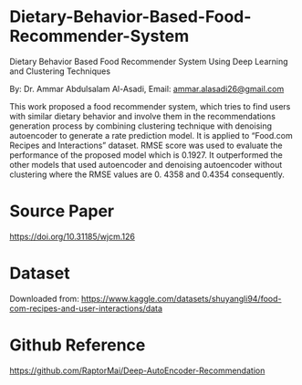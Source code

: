 # Dietary-Behavior-Based-Food-Recommender-System

Dietary Behavior Based Food Recommender System Using Deep Learning and Clustering Techniques 

By: Dr. Ammar Abdulsalam Al-Asadi, Email: ammar.alasadi26@gmail.com

This work proposed a food recommender system, which tries to find users with similar dietary behavior and involve them in the recommendations generation process by combining clustering technique with denoising autoencoder to generate a rate prediction model. It is applied to “Food.com Recipes and Interactions” dataset. RMSE score was used to evaluate the performance of the proposed model which is 0.1927. It outperformed the other models that used autoencoder and denoising autoencoder without clustering where the RMSE values are 0. 4358 and 0.4354 consequently.

# Source Paper
https://doi.org/10.31185/wjcm.126

# Dataset
Downloaded from: https://www.kaggle.com/datasets/shuyangli94/food-com-recipes-and-user-interactions/data

# Github Reference
https://github.com/RaptorMai/Deep-AutoEncoder-Recommendation
